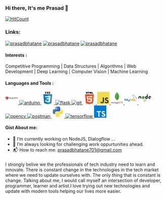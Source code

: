 ### Hi there, It's me Prasad 👋
[![HitCount](http://hits.dwyl.com/prasadbhatane/prasadbhatane.svg)](http://hits.dwyl.com/prasadbhatane/prasadbhatane)

### Links:
<p align="left">
<a href="https://linkedin.com/in/prasadbhatane" target="blank"><img align="center" src="https://cdn.jsdelivr.net/npm/simple-icons@3.0.1/icons/linkedin.svg" alt="prasadbhatane" height="30" width="40" /></a>
<a href="https://www.codechef.com/users/prasadbhatane" target="blank"><img align="center" src="https://cdn.jsdelivr.net/npm/simple-icons@3.1.0/icons/codechef.svg" alt="prasadbhatane" height="30" width="40" /></a>
<a href="https://www.hackerrank.com/prasadbhatane" target="blank"><img align="center" src="https://cdn.jsdelivr.net/npm/simple-icons@3.0.1/icons/hackerrank.svg" alt="prasadbhatane" height="30" width="40" /></a>
</p>

#### Interests : 
Competitive Programming | Data Structures | Algorithms | Web Development | Deep Learning | Computer Vision | Machine Learning
#### Languages and Tools :
<p align="left"> <a href="https://angular.io" target="_blank"> <img src="https://raw.githubusercontent.com/devicons/devicon/master/icons/angularjs/angularjs-original-wordmark.svg" alt="angularjs" width="40" height="40"/> </a> <a href="https://www.arduino.cc/" target="_blank"> <img src="https://cdn.worldvectorlogo.com/logos/arduino-1.svg" alt="arduino" width="40" height="40"/> </a> <a href="https://www.w3schools.com/css/" target="_blank"> <img src="https://raw.githubusercontent.com/devicons/devicon/master/icons/css3/css3-original-wordmark.svg" alt="css3" width="40" height="40"/> </a> <a href="https://flask.palletsprojects.com/" target="_blank"> <img src="https://www.vectorlogo.zone/logos/pocoo_flask/pocoo_flask-icon.svg" alt="flask" width="40" height="40"/> </a> <a href="https://git-scm.com/" target="_blank"> <img src="https://www.vectorlogo.zone/logos/git-scm/git-scm-icon.svg" alt="git" width="40" height="40"/> </a> <a href="https://www.w3.org/html/" target="_blank"> <img src="https://raw.githubusercontent.com/devicons/devicon/master/icons/html5/html5-original-wordmark.svg" alt="html5" width="40" height="40"/> </a> <a href="https://developer.mozilla.org/en-US/docs/Web/JavaScript" target="_blank"> <img src="https://raw.githubusercontent.com/devicons/devicon/master/icons/javascript/javascript-original.svg" alt="javascript" width="40" height="40"/> </a> <a href="https://www.mongodb.com/" target="_blank"> <img src="https://raw.githubusercontent.com/devicons/devicon/master/icons/mongodb/mongodb-original-wordmark.svg" alt="mongodb" width="40" height="40"/> </a> <a href="https://www.mysql.com/" target="_blank"> <img src="https://raw.githubusercontent.com/devicons/devicon/master/icons/mysql/mysql-original-wordmark.svg" alt="mysql" width="40" height="40"/> </a> <a href="https://nodejs.org" target="_blank"> <img src="https://raw.githubusercontent.com/devicons/devicon/master/icons/nodejs/nodejs-original-wordmark.svg" alt="nodejs" width="40" height="40"/> </a> <a href="https://opencv.org/" target="_blank"> <img src="https://www.vectorlogo.zone/logos/opencv/opencv-icon.svg" alt="opencv" width="40" height="40"/> </a> <a href="https://postman.com" target="_blank"> <img src="https://www.vectorlogo.zone/logos/getpostman/getpostman-icon.svg" alt="postman" width="40" height="40"/> </a> <a href="https://www.python.org" target="_blank"> <img src="https://raw.githubusercontent.com/devicons/devicon/master/icons/python/python-original.svg" alt="python" width="40" height="40"/> </a> <a href="https://www.tensorflow.org" target="_blank"> <img src="https://www.vectorlogo.zone/logos/tensorflow/tensorflow-icon.svg" alt="tensorflow" width="40" height="40"/> </a> <a href="https://www.typescriptlang.org/" target="_blank"> <img src="https://raw.githubusercontent.com/devicons/devicon/master/icons/typescript/typescript-original.svg" alt="typescript" width="40" height="40"/> </a> </p>

#### Gist About me:
- 🔭 I’m currently working on NodeJS, Dialogflow ...
- 🌋 I’m always looking for challenging work oppurtunities ahead.
- 📬 How to reach me: prasadbhatane701@gmail.com

###
I strongly belive we the professionals of tech industry need to learn and innovate. There is constant change in the technologies in the tech market where we need to update ourselves with. The only thing that is constant is change. Talking about me, I would call myself an intersection of developer, programmer, learner and artist.I love trying out new technologies and update with modern tools helping our lives more easier.



